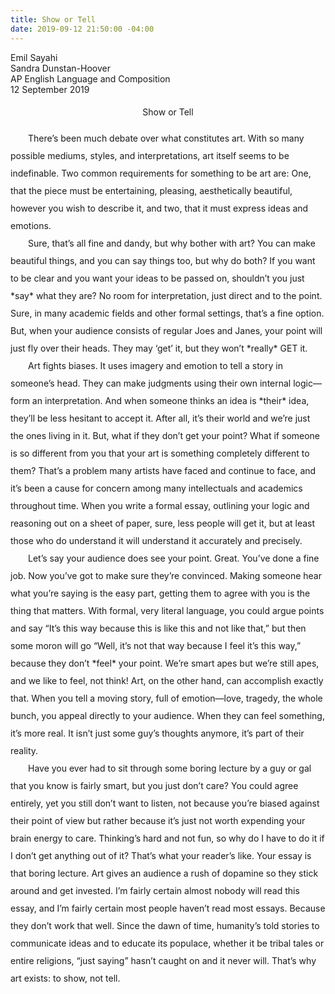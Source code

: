 ```yaml
---
title: Show or Tell
date: 2019-09-12 21:50:00 -04:00
---
```


<article>
<p>
Emil Sayahi<br>
Sandra Dunstan-Hoover<br>
AP English Language and Composition<br>
12 September 2019<br>
</p>

<p align="center" style="line-height: 2;">Show or Tell</p>
<p style="line-height: 2;">
	&emsp;&emsp;There’s been much debate over what constitutes art. With so many possible mediums, styles, and interpretations, art itself seems to be indefinable. Two common requirements for something to be art are: One, that the piece must be entertaining, pleasing, aesthetically beautiful, however you wish to describe it, and two, that it must express ideas and emotions.<br>
	&emsp;&emsp;Sure, that’s all fine and dandy, but why bother with art? You can make beautiful things, and you can say things too, but why do both? If you want to be clear and you want your ideas to be passed on, shouldn’t you just *say* what they are? No room for interpretation, just direct and to the point. Sure, in many academic fields and other formal settings, that’s a fine option. But, when your audience consists of regular Joes and Janes, your point will just fly over their heads. They may ‘get’ it, but they won’t *really* GET it.
<br>
	&emsp;&emsp;Art fights biases. It uses imagery and emotion to tell a story in someone’s head. They can make judgments using their own internal logic—form an interpretation. And when someone thinks an idea is *their* idea, they’ll be less hesitant to accept it. After all, it’s their world and we’re just the ones living in it. But, what if they don’t get your point? What if someone is so different from you that your art is something completely different to them? That’s a problem many artists have faced and continue to face, and it’s been a cause for concern among many intellectuals and academics throughout time. When you write a formal essay, outlining your logic and reasoning out on a sheet of paper, sure, less people will get it, but at least those who do understand it will understand it accurately and precisely.
<br>
	&emsp;&emsp;Let’s say your audience does see your point. Great. You’ve done a fine job. Now you’ve got to make sure they’re convinced. Making someone hear what you’re saying is the easy part, getting them to agree with you is the thing that matters. With formal, very literal language, you could argue points and say “It’s this way because this is like this and not like that,” but then some moron will go “Well, it’s not that way because I feel it’s this way,” because they don’t *feel* your point. We’re smart apes but we’re still apes, and we like to feel, not think! Art, on the other hand, can accomplish exactly that. When you tell a moving story, full of emotion—love, tragedy, the whole bunch, you appeal directly to your audience. When they can feel something, it’s more real. It isn’t just some guy’s thoughts anymore, it’s part of their reality.
<br>
	&emsp;&emsp;Have you ever had to sit through some boring lecture by a guy or gal that you know is fairly smart, but you just don’t care? You could agree entirely, yet you still don’t want to listen, not because you’re biased against their point of view but rather because it’s just not worth expending your brain energy to care. Thinking’s hard and not fun, so why do I have to do it if I don’t get anything out of it? That’s what your reader’s like. Your essay is that boring lecture. Art gives an audience a rush of dopamine so they stick around and get invested. I’m fairly certain almost nobody will read this essay, and I’m fairly certain most people haven’t read most essays. Because they don’t work that well. Since the dawn of time, humanity’s told stories to communicate ideas and to educate its populace, whether it be tribal tales or entire religions, “just saying” hasn’t caught on and it never will. That’s why art exists: to show, not tell.
<br>
</p>
</article>